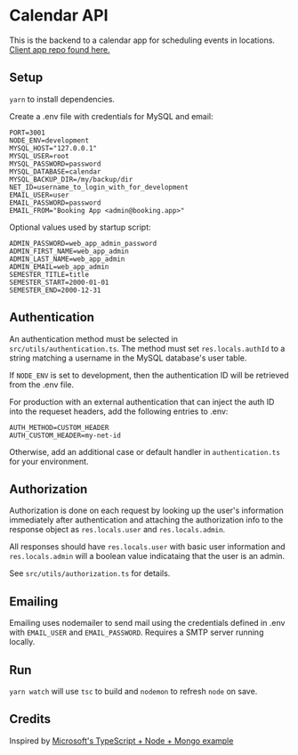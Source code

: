 # Calendar API

This is the backend to a calendar app for scheduling events in locations.
[Client app repo found here.](https://github.com/dwmorrin/material-calendar)

## Setup

`yarn` to install dependencies.

Create a .env file with credentials for MySQL and email:

```
PORT=3001
NODE_ENV=development
MYSQL_HOST="127.0.0.1"
MYSQL_USER=root
MYSQL_PASSWORD=password
MYSQL_DATABASE=calendar
MYSQL_BACKUP_DIR=/my/backup/dir
NET_ID=username_to_login_with_for_development
EMAIL_USER=user
EMAIL_PASSWORD=password
EMAIL_FROM="Booking App <admin@booking.app>"
```

Optional values used by startup script:

```
ADMIN_PASSWORD=web_app_admin_password
ADMIN_FIRST_NAME=web_app_admin
ADMIN_LAST_NAME=web_app_admin
ADMIN_EMAIL=web_app_admin
SEMESTER_TITLE=title
SEMESTER_START=2000-01-01
SEMESTER_END=2000-12-31
```

## Authentication

An authentication method must be selected in `src/utils/authentication.ts`.
The method must set `res.locals.authId` to a string matching a username in the
MySQL database's user table.

If `NODE_ENV` is set to development, then the authentication ID will be retrieved
from the .env file.

For production with an external authentication that can inject the auth ID into
the requeset headers, add the following entries to .env:

```
AUTH_METHOD=CUSTOM_HEADER
AUTH_CUSTOM_HEADER=my-net-id
```

Otherwise, add an additional case or default handler in `authentication.ts` for
your environment.

## Authorization

Authorization is done on each request by looking up the user's information
immediately after authentication and attaching the authorization info to the
response object as `res.locals.user` and `res.locals.admin`.

All responses should have `res.locals.user` with basic user information and
`res.locals.admin` will a boolean value indicataing that the user is an admin.

See `src/utils/authorization.ts` for details.

## Emailing

Emailing uses nodemailer to send mail using the credentials defined in .env
with `EMAIL_USER` and `EMAIL_PASSWORD`.
Requires a SMTP server running locally.

## Run

`yarn watch` will use `tsc` to build and `nodemon` to refresh `node` on save.

## Credits

Inspired by [Microsoft's TypeScript + Node + Mongo example](https://github.com/microsoft/TypeScript-Node-Starter)
